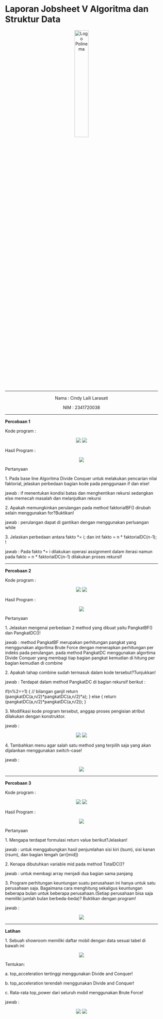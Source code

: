 # Laporan Jobsheet V Algoritma dan Struktur Data
<p align="center">
   <img src="https://static.wikia.nocookie.net/logopedia/images/8/8a/Politeknik_Negeri_Malang.png/revision/latest?cb=20190922202558 " alt="Logo Polinema" width="30%"> 
</p>
<hr>
<p align="center">Nama : Cindy Laili Larasati</p>
<p align="center">NIM : 2341720038</p>
<hr>
<b>Percobaan 1</b>
<p>Kode program :</p>
<p align="center">
    <img src="Gambar/KodePercobaan1.png">
    <img src="Gambar/KodePercobaan1_Main.png">
</p>
<p>Hasil Program :</p>
<p align="center">
    <img src="Gambar/HasilPercobaan1.png">
</p>
<p>Pertanyaan</p>
<p>1. Pada base line Algoritma Divide Conquer untuk melakukan pencarian nilai faktorial, jelaskan
perbedaan bagian kode pada penggunaan if dan else!</p>
<p>jawab : if menentukan kondisi batas dan menghentikan rekursi sedangkan else memecah masalah dan melanjutkan rekursi</p>
<p>2. Apakah memungkinkan perulangan pada method faktorialBF() dirubah selain menggunakan
for?Buktikan!</p>
<p>jawab : perulangan dapat di gantikan dengan menggunakan perluangan while</p>
<p>3. Jelaskan perbedaan antara fakto *= i; dan int fakto = n * faktorialDC(n-1); !</p>
<p>jawab : Pada fakto *= i dilakukan operasi assignment dalam iterasi namun pada fakto = n * faktorialDC(n-1) dilakukan proses rekursif</p>
<hr>
<b>Percobaan 2</b>
<p>Kode program :</p>
<p align="center">
    <img src="Gambar/KodePercobaan2.png">
    <img src="Gambar/KodePercobaan2_Main.png">
</p>
<p>Hasil Program :</p>
<p align="center">
    <img src="Gambar/HasilPercobaan2.png">
</p>
<p>Pertanyaan</p>
<p>1. Jelaskan mengenai perbedaan 2 method yang dibuat yaitu PangkatBF() dan PangkatDC()!</p>
<p>jawab : method PangkatBF merupakan perhitungan pangkat yang menggunakan algoritma Brute Force dengan menerapkan perhitungan per indeks pada perulangan. pada method PangkatDC menggunakan algortima Divide Conquer yang membagi tiap bagian pangkat kemudian di hitung per bagian kemudian di combine</p>
<p>2. Apakah tahap combine sudah termasuk dalam kode tersebut?Tunjukkan!</p>
<p>jawab : Terdapat dalam method PangkatDC di bagian rekursif berikut :

 if(n%2==1) { // bilangan ganjil 
    return (pangkatDC(a,n/2)*pangkatDC(a,n/2)*a);
    } else {
        return (pangkatDC(a,n/2)*pangkatDC(a,n/2));
    }</p>
<p>3. Modifikasi kode program tersebut, anggap proses pengisian atribut dilakukan dengan
konstruktor.</p>
<p>jawab :</p>
<p align="center">
    <img src="Gambar/JawabanNo3Percobaan2.png">
    <img src="Gambar/JawabanNo3_2_percobaan2.png">
</p>
<p>4. Tambahkan menu agar salah satu method yang terpilih saja yang akan dijalankan menggunakan
switch-case!</p>
<p>jawab :</p>
<p align="center">
    <img src="Gambar/JawabanNo4Percobaan2.png">
</p>
<hr>
<b>Percobaan 3</b>
<p>Kode program :</p>
<p align="center">
    <img src="Gambar/KodePercobaan3.png">
    <img src="Gambar/KodePercobaan3_Main.png">
</p>
<p>Hasil Program :</p>
<p align="center">
    <img src="Gambar/HasilPercobaan3.png">
</p>
<p>Pertanyaan</p>
<p>1. Mengapa terdapat formulasi return value berikut?Jelaskan!</p>
<p>jawab : untuk menggabungkan hasil penjumlahan sisi kiri (lsum), sisi kanan (rsum), dan bagian tengah (arr[mid])</p>
<p>2. Kenapa dibutuhkan variable mid pada method TotalDC()?</p>
<p>jawab : untuk membagi array menjadi dua bagian sama panjang</p>
<p>3. Program perhitungan keuntungan suatu perusahaan ini hanya untuk satu perusahaan saja.
Bagaimana cara menghitung sekaligus keuntungan beberapa bulan untuk beberapa
perusahaan.(Setiap perusahaan bisa saja memiliki jumlah bulan berbeda-beda)? Buktikan
dengan program!</p>
<p>jawab :</p>
<p align="center">
    <img src="Gambar/KodeSumModifikasi.png">
</p>
<hr>
<b>Latihan</b>
<p>1. Sebuah showroom memiliki daftar mobil dengan data sesuai tabel di bawah ini</p>
<p align="center">
    <img src="Gambar/SoallatihanJobsheet5.png">
</p>
<p>Tentukan:</p>
<p>a. top_acceleration tertinggi menggunakan Divide and Conquer!</p>
<p>b. top_acceleration terendah menggunakan Divide and Conquer!</p>
<p>c. Rata-rata top_power dari seluruh mobil menggunakan Brute Force!</p>
<p>jawab :</p>
<p align="center">
    <img src="Gambar/KodeLatihanMobil.png">
    <img src="Gambar/KodeLatihanMobilMain.png">
</p>